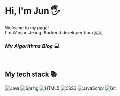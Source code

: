 <h1> Hi, I'm Jun 🖐 </h1>
Welcome to my page!<br>
I'm Wonjun Jeong, Backend developer from 🇰🇷

<p>
  <em>
    <h3>
      <a href="https://won4885.github.io/">
        My Algorithms Blog 💻
      </a>
    </h3>
  </em>
</p>

<br />
<h2> My tech stack 📚 </h2>

![Java](https://img.shields.io/badge/-Java-007ACC?style=for-the-badge&logo=Java&logoColor=white)
![Spring](https://img.shields.io/badge/-Spring-222222?style=for-the-badge&logo=Spring)
![HTML5](https://img.shields.io/badge/-HTML5-F05032?style=for-the-badge&logo=html5&logoColor=ffffff)
![CSS3](https://img.shields.io/badge/-CSS3-007ACC?style=for-the-badge&logo=css3)
![JavaScript](https://img.shields.io/badge/-JavaScript-%23F7DF1C?style=for-the-badge&logo=javascript&logoColor=000000&labelColor=%23F7DF1C&color=%23FFCE5A)
![Git](https://img.shields.io/badge/-Git-F05032?style=for-the-badge&logo=git&logoColor=ffffff)
